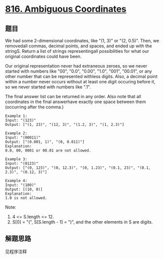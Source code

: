 # [816. Ambiguous Coordinates](https://leetcode.com/problems/ambiguous-coordinates/)

## 题目

We had some 2-dimensional coordinates, like "(1, 3)" or "(2, 0.5)". Then, we removedall commas, decimal points, and spaces, and ended up with the stringS. Return a list of strings representingall possibilities for what our original coordinates could have been.

Our original representation never had extraneous zeroes, so we never started with numbers like "00", "0.0", "0.00", "1.0", "001", "00.01", or any other number that can be represented withless digits. Also, a decimal point within a number never occurs without at least one digit occuring before it, so we never started with numbers like ".1".

The final answer list can be returned in any order. Also note that all coordinates in the final answerhave exactly one space between them (occurring after the comma.)

```text
Example 1:
Input: "(123)"
Output: ["(1, 23)", "(12, 3)", "(1.2, 3)", "(1, 2.3)"]
```

```text
Example 2:
Input: "(00011)"
Output: ["(0.001, 1)", "(0, 0.011)"]
Explanation:
0.0, 00, 0001 or 00.01 are not allowed.
```

```text
Example 3:
Input: "(0123)"
Output: ["(0, 123)", "(0, 12.3)", "(0, 1.23)", "(0.1, 23)", "(0.1, 2.3)", "(0.12, 3)"]
```

```text
Example 4:
Input: "(100)"
Output: [(10, 0)]
Explanation:
1.0 is not allowed.
```

Note:

1. 4 <= S.length <= 12.
1. S[0] = "(", S[S.length - 1] = ")", and the other elements in S are digits.

## 解题思路

见程序注释
